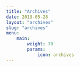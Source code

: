 ```yaml
---
title: "Archives"
date: 2019-05-28
layout: "archives"
slug: "archives"
menu:
    main:
        weight: 70
        params: 
            icon: archives
---
```

